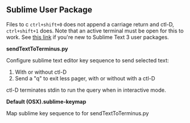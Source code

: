 ## Sublime User Package

Files to c 
`ctrl+shift+0` does not append a carriage return and ctl-D, `ctrl+shift+1` does.  Note that an active terminal must be open for this to work.  See [this link](https://www.youtube.com/watch?v=lBgDilqulxg&feature=youtu.be) if you're new to Sublime Text 3 user packages.

**sendTextToTerminus.py**

Configure sublime text editor key sequence to send selected text:
1. With or without ctl-D
2. Send a "q" to exit less pager, with or without with a ctl-D 

ctl-D terminates stdin to run the query when in interactive mode.

**Default (OSX).sublime-keymap**

Map sublime key sequence to for sendTextToTerminus.py
